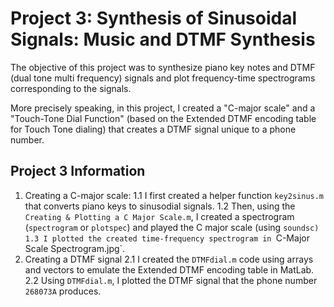# Project 3: Synthesis of Sinusoidal Signals: Music and DTMF Synthesis

The objective of this project was to synthesize piano key notes and DTMF (dual tone multi frequency) signals and plot frequency-time spectrograms corresponding to the signals. 

More precisely speaking, in this project, I created a "C-major scale" and a "Touch-Tone Dial Function" (based on the Extended DTMF encoding table for Touch Tone dialing) that creates a DTMF signal unique to a phone number. 

## Project 3 Information 

1. Creating a C-major scale: 
  1.1 I first created a helper function `key2sinus.m` that converts piano keys to sinusodial signals. 
  1.2 Then, using the `Creating & Plotting a C Major Scale.m`, I created a spectrogram (`spectrogram` or `plotspec`) and played the C major scale (using `soundsc)
  1.3 I plotted the created time-frequency spectrogram in `C-Major Scale Spectrogram.jpg`. 
2. Creating a DTMF signal
  2.1 I created the `DTMFdial.m` code using arrays and vectors to emulate the Extended DTMF encoding table in MatLab. 
  2.2 Using `DTMFdial.m`, I plotted the DTMF signal that the phone number `268073A` produces. 
